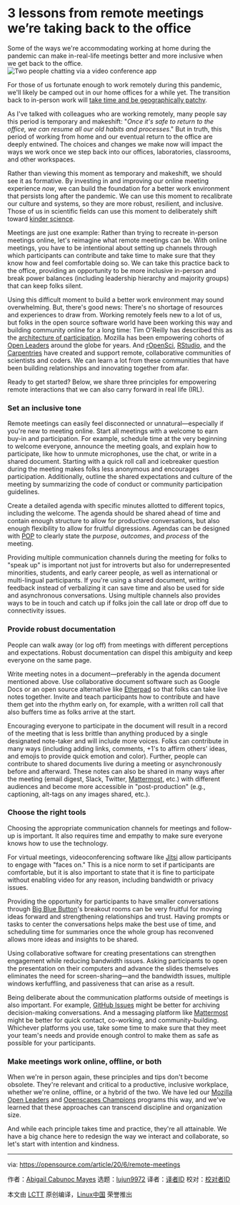 [#]: collector: (lujun9972)
[#]: translator: ( )
[#]: reviewer: ( )
[#]: publisher: ( )
[#]: url: ( )
[#]: subject: (3 lessons from remote meetings we’re taking back to the office)
[#]: via: (https://opensource.com/article/20/6/remote-meetings)
[#]: author: (Abigail Cabunoc Mayes https://opensource.com/users/abbycabs)

3 lessons from remote meetings we’re taking back to the office
======
Some of the ways we're accommodating working at home during the pandemic
can make in-real-life meetings better and more inclusive when we get
back to the office.
![Two people chatting via a video conference app][1]

For those of us fortunate enough to work remotely during this pandemic, we'll likely be camped out in our home offices for a while yet. The transition back to in-person work will [take time and be geographically patchy][2].

As I've talked with colleagues who are working remotely, many people say this period is temporary and makeshift: "_Once it's safe to return to the office, we can resume all our old habits and processes_." But in truth, this period of working from home and our eventual return to the office are deeply entwined. The choices and changes we make now will impact the ways we work once we step back into our offices, laboratories, classrooms, and other workspaces.

Rather than viewing this moment as temporary and makeshift, we should see it as formative. By investing in and improving our online meeting experience _now_, we can build the foundation for a better work environment that persists long after the pandemic. We can use this moment to recalibrate our culture and systems, so they are more robust, resilient, and inclusive. Those of us in scientific fields can use this moment to deliberately shift toward [kinder science][3].

Meetings are just one example: Rather than trying to recreate in-person meetings online, let's reimagine what remote meetings can be. With online meetings, you have to be intentional about setting up channels through which participants can contribute and take time to make sure that they know how and feel comfortable doing so. We can take this practice back to the office, providing an opportunity to be more inclusive in-person and break power balances (including leadership hierarchy and majority groups) that can keep folks silent.

Using this difficult moment to build a better work environment may sound overwhelming. But, there's good news: There's no shortage of resources and experiences to draw from. Working remotely feels new to a lot of us, but folks in the open source software world have been working this way and building community online for a long time: Tim O'Reilly has described this as the [architecture of participation][4]. Mozilla has been empowering cohorts of [Open Leaders][5] around the globe for years. And [rOpenSci][6], [RStudio][7], and the [Carpentries][8] have created and support remote, collaborative communities of scientists and coders. We can learn a lot from these communities that have been building relationships and innovating together from afar.

Ready to get started? Below, we share three principles for empowering remote interactions that we can also carry forward in real life (IRL).

### Set an inclusive tone

Remote meetings can easily feel disconnected or unnatural—especially if you're new to meeting online. Start all meetings with a welcome to earn buy-in and participation. For example, schedule time at the very beginning to welcome everyone, announce the meeting goals, and explain how to participate, like how to unmute microphones, use the chat, or write in a shared document. Starting with a quick roll call and icebreaker question during the meeting makes folks less anonymous and encourages participation. Additionally, outline the shared expectations and culture of the meeting by summarizing the code of conduct or community participation guidelines.

Create a detailed agenda with specific minutes allotted to different topics, including the welcome. The agenda should be shared ahead of time and contain enough structure to allow for productive conversations, but also enough flexibility to allow for fruitful digressions. Agendas can be designed with [POP][9] to clearly state the _purpose_, _outcomes_, and _process_ of the meeting.

Providing multiple communication channels during the meeting for folks to "speak up" is important not just for introverts but also for underrepresented minorities, students, and early career people, as well as international or multi-lingual participants. If you're using a shared document, writing feedback instead of verbalizing it can save time and also be used for side and asynchronous conversations. Using multiple channels also provides ways to be in touch and catch up if folks join the call late or drop off due to connectivity issues.

### Provide robust documentation

People can walk away (or log off) from meetings with different perceptions and expectations. Robust documentation can dispel this ambiguity and keep everyone on the same page.

Write meeting notes in a document—preferably in the agenda document mentioned above. Use collaborative document software such as Google Docs or an open source alternative like [Etherpad][10] so that folks can take live notes together. Invite and teach participants how to contribute and have them get into the rhythm early on, for example, with a written roll call that also buffers time as folks arrive at the start.

Encouraging everyone to participate in the document will result in a record of the meeting that is less brittle than anything produced by a single designated note-taker and will include more voices. Folks can contribute in many ways (including adding links, comments, +1's to affirm others' ideas, and emojis to provide quick emotion and color). Further, people can contribute to shared documents live during a meeting or asynchronously before and afterward. These notes can also be shared in many ways after the meeting (email digest, Slack, Twitter, [Mattermost][11], etc.) with different audiences and become more accessible in "post-production" (e.g., captioning, alt-tags on any images shared, etc.).

### Choose the right tools

Choosing the appropriate communication channels for meetings and follow-up is important. It also requires time and empathy to make sure everyone knows how to use the technology.

For virtual meetings, videoconferencing software like [Jitsi][12] allow participants to engage with "faces on." This is a nice norm to set if participants are comfortable, but it is also important to state that it is fine to participate without enabling video for any reason, including bandwidth or privacy issues.

Providing the opportunity for participants to have smaller conversations through [Big Blue Button][13]'s breakout rooms can be very fruitful for moving ideas forward and strengthening relationships and trust. Having prompts or tasks to center the conversations helps make the best use of time, and scheduling time for summaries once the whole group has reconvened allows more ideas and insights to be shared.

Using collaborative software for creating presentations can strengthen engagement while reducing bandwidth issues. Asking participants to open the presentation on their computers and advance the slides themselves eliminates the need for screen-sharing—and the bandwidth issues, multiple windows kerfuffling, and passiveness that can arise as a result.

Being deliberate about the communication platforms outside of meetings is also important. For example, [GitHub Issues][14] might be better for archiving decision-making conversations. And a messaging platform like [Mattermost][15] might be better for quick contact, co-working, and community-building. Whichever platforms you use, take some time to make sure that they meet your team's needs and provide enough control to make them as safe as possible for your participants.

### Make meetings work online, offline, or both

When we're in person again, these principles and tips don't become obsolete. They're relevant and critical to a productive, inclusive workplace, whether we're online, offline, or a hybrid of the two. We have led our [Mozilla Open Leaders][16] and [Openscapes Champions][17] programs this way, and we've learned that these approaches can transcend discipline and organization size.

And while each principle takes time and practice, they're all attainable. We have a big chance here to redesign the way we interact and collaborate, so let's start with intention and kindness.

--------------------------------------------------------------------------------

via: https://opensource.com/article/20/6/remote-meetings

作者：[Abigail Cabunoc Mayes][a]
选题：[lujun9972][b]
译者：[译者ID](https://github.com/译者ID)
校对：[校对者ID](https://github.com/校对者ID)

本文由 [LCTT](https://github.com/LCTT/TranslateProject) 原创编译，[Linux中国](https://linux.cn/) 荣誉推出

[a]: https://opensource.com/users/abbycabs
[b]: https://github.com/lujun9972
[1]: https://opensource.com/sites/default/files/styles/image-full-size/public/lead-images/chat_video_conference_talk_team.png?itok=t2_7fEH0 (Two people chatting via a video conference app)
[2]: https://www.theatlantic.com/health/archive/2020/03/how-will-coronavirus-end/608719/
[3]: https://blogs.scientificamerican.com/observations/open-software-means-kinder-science/
[4]: http://radar.oreilly.com/2015/03/socialcivics-and-the-architecture-of-participation.html
[5]: https://foundation.mozilla.org/en/opportunity/mozilla-open-leaders/
[6]: https://ropensci.org/
[7]: https://community.rstudio.com/
[8]: http://carpentries.org/
[9]: https://suzannehawkes.com/2010/04/09/pop-everything/
[10]: https://opensource.com/business/15/7/five-open-source-alternatives-google-docs
[11]: https://opensource.com/alternatives/slack
[12]: https://opensource.com/alternatives/skype
[13]: https://opensource.com/article/20/5/open-source-video-conferencing#bigbluebutton
[14]: https://openscapes.github.io/series/github-issues.html
[15]: https://mattermost.com/
[16]: https://foundation.mozilla.org/en/blog/online-meeting-tips/
[17]: https://www.openscapes.org/blog/2020/03/11/how-to-run-a-remote-workshop/
